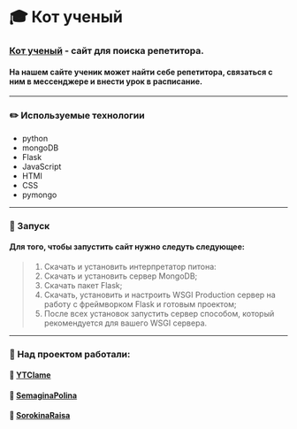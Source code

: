 # :mortar_board: Кот ученый

### [Кот ученый] - сайт для поиска репетитора.
#### На нашем сайте ученик может найти себе репетитора, связаться с ним в мессенджере и внести урок в расписание.
___
### :pencil2: Используемые технологии
* python
* mongoDB
* Flask
* JavaScript
* HTMl
* CSS
* pymongo
___
### :open_file_folder: Запуск
#### Для того, чтобы запустить сайт нужно следуть следующее:
> 1. Скачать и установить интерпретатор питона:
> 2. Скачать и установить сервер MongoDB;
> 3. Скачать пакет Flask;
> 4. Скачать, установить и настроить WSGI Production сервер на работу с фреймворком Flask и готовым проектом;
> 5. После всех установок запустить сервер способом, который рекомендуется для вашего WSGI сервера.
___
### :rocket: Над проектом работали:
#### :running: [YTClame]
#### :dancer: [SemaginaPolina]
#### :dancer: [SorokinaRaisa]






[YTClame]: https://github.com/YTClame
[SorokinaRaisa]: https://github.com/SorokinaRaisa
[SemaginaPolina]: https://github.com/SemaginaPolina
[Кот ученый]:https://scientist-cat.ru/welcome
